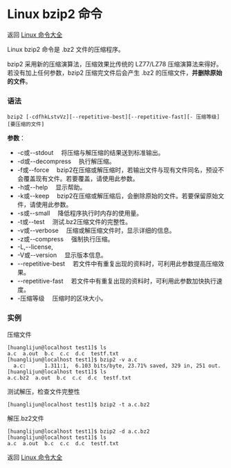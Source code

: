 # Linux bzip2 命令

返回 [Linux 命令大全](https://ahuang007.github.com/Linux-Command)

Linux bzip2 命令是 .bz2 文件的压缩程序。

bzip2 采用新的压缩演算法，压缩效果比传统的 LZ77/LZ78 压缩演算法来得好。若没有加上任何参数，bzip2 压缩完文件后会产生 .bz2 的压缩文件，**并删除原始的文件**。

### 语法

```
bzip2 [-cdfhkLstvVz][--repetitive-best][--repetitive-fast][- 压缩等级][要压缩的文件]
```

**参数**：

- -c或--stdout 　将压缩与解压缩的结果送到标准输出。
- -d或--decompress 　执行解压缩。
- -f或--force 　bzip2在压缩或解压缩时，若输出文件与现有文件同名，预设不会覆盖现有文件。若要覆盖，请使用此参数。
- -h或--help 　显示帮助。
- -k或--keep 　bzip2在压缩或解压缩后，会删除原始的文件。若要保留原始文件，请使用此参数。
- -s或--small 　降低程序执行时内存的使用量。
- -t或--test 　测试.bz2压缩文件的完整性。
- -v或--verbose 　压缩或解压缩文件时，显示详细的信息。
- -z或--compress 　强制执行压缩。
- -L,--license,
- -V或--version 　显示版本信息。
- --repetitive-best 　若文件中有重复出现的资料时，可利用此参数提高压缩效果。
- --repetitive-fast 　若文件中有重复出现的资料时，可利用此参数加快执行速度。
- -压缩等级 　压缩时的区块大小。

### 实例

压缩文件

```
[huanglijun@localhost test1]$ ls
a.c  a.out  b.c  c.c  d.c  testf.txt
[huanglijun@localhost test1]$ bzip2 -v a.c
  a.c:      1.311:1,  6.103 bits/byte, 23.71% saved, 329 in, 251 out.
[huanglijun@localhost test1]$ ls
a.c.bz2  a.out  b.c  c.c  d.c  testf.txt
```
测试解压，检查文件完整性

```
[huanglijun@localhost test1]$ bzip2 -t a.c.bz2 
```
解压.bz2文件

```
[huanglijun@localhost test1]$ bzip2 -d a.c.bz2 
[huanglijun@localhost test1]$ ls
a.c  a.out  b.c  c.c  d.c  testf.txt
```



返回 [Linux 命令大全](https://ahuang007.github.com/Linux-Command)
